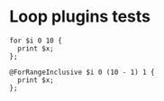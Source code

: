 # Loop plugins tests

```polygolf
for $i 0 10 {
  print $x;
};
```

```polygolf loops.forRangeToForRangeInclusive
@ForRangeInclusive $i 0 (10 - 1) 1 {
  print $x;
};
```
